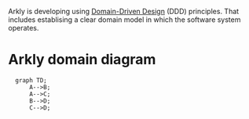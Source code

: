 Arkly is developing using [Domain-Driven Design](https://en.wikipedia.org/wiki/Domain-driven_design) (DDD) principles. That includes establising a clear domain model in which the software system operates.


# Arkly domain diagram

```mermaid
  graph TD;
      A-->B;
      A-->C;
      B-->D;
      C-->D;
```
